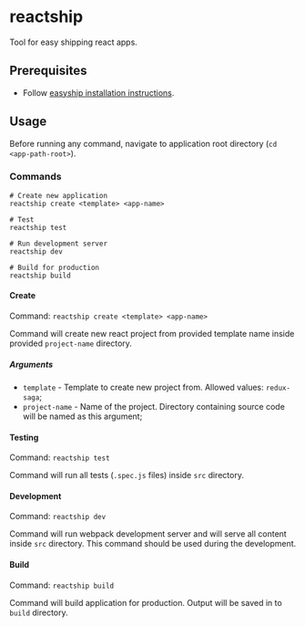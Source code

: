 # reactship

Tool for easy shipping react apps.

## Prerequisites

 - Follow [easyship installation instructions](https://github.com/easyship-io/ship-cli/blob/master/docs/installation.md).

## Usage

Before running any command, navigate to application root directory (`cd <app-path-root>`).

### Commands

```
# Create new application
reactship create <template> <app-name>

# Test
reactship test

# Run development server
reactship dev

# Build for production
reactship build
```
#### Create

Command: `reactship create <template> <app-name>`

Command will create new react project from provided template name inside provided `project-name` directory.

##### Arguments

- `template` - Template to create new project from. Allowed values: `redux-saga`;
- `project-name` - Name of the project. Directory containing source code will be named as this argument;

#### Testing

Command: `reactship test`

Command will run all tests (`.spec.js` files) inside `src` directory.

#### Development

Command: `reactship dev`

Command will run webpack development server and will serve all content inside `src` directory. This command should be used during the development.

#### Build

Command: `reactship build`

Command will build application for production. Output will be saved in to `build` directory.
